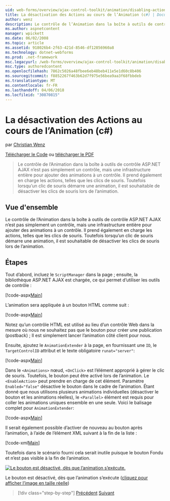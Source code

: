 ```yaml
---
uid: web-forms/overview/ajax-control-toolkit/animation/disabling-actions-during-animation-cs
title: La désactivation des Actions au cours de l’Animation (c#) | Documents Microsoft
author: wenz
description: Le contrôle de l’Animation dans la boîte à outils de contrôle ASP.NET AJAX n’est pas simplement un contrôle, mais une infrastructure entière pour ajouter des animations à un contrôle. Il prend également en charge d’action en cours...
ms.author: aspnetcontent
manager: wpickett
ms.date: 06/02/2008
ms.topic: article
ms.assetid: 918026b4-2f63-421d-8546-df12856960a8
ms.technology: dotnet-webforms
ms.prod: .net-framework
msc.legacyurl: /web-forms/overview/ajax-control-toolkit/animation/disabling-actions-during-animation-cs
msc.type: authoredcontent
ms.openlocfilehash: 7862c5026a48fbee6eb48beb411e5e1d60c8b406
ms.sourcegitcommit: f8852267f463b62d7f975e56bea9aa3f68fbbdeb
ms.translationtype: MT
ms.contentlocale: fr-FR
ms.lasthandoff: 04/06/2018
ms.locfileid: "30870815"
---
```

<a name="disabling-actions-during-animation-c"></a>La désactivation des Actions au cours de l’Animation (c#)
====================
par [Christian Wenz](https://github.com/wenz)

[Télécharger le Code](http://download.microsoft.com/download/f/9/a/f9a26acd-8df4-4484-8a18-199e4598f411/Animation7.cs.zip) ou [télécharger le PDF](http://download.microsoft.com/download/6/7/1/6718d452-ff89-4d3f-a90e-c74ec2d636a3/animation7CS.pdf)

> Le contrôle de l’Animation dans la boîte à outils de contrôle ASP.NET AJAX n’est pas simplement un contrôle, mais une infrastructure entière pour ajouter des animations à un contrôle. Il prend également en charge les actions, telles que les clics de souris. Toutefois lorsqu’un clic de souris démarre une animation, il est souhaitable de désactiver les clics de souris lors de l’animation.


## <a name="overview"></a>Vue d'ensemble

Le contrôle de l’Animation dans la boîte à outils de contrôle ASP.NET AJAX n’est pas simplement un contrôle, mais une infrastructure entière pour ajouter des animations à un contrôle. Il prend également en charge les actions, telles que les clics de souris. Toutefois lorsqu’un clic de souris démarre une animation, il est souhaitable de désactiver les clics de souris lors de l’animation.

## <a name="steps"></a>Étapes

Tout d’abord, incluez le `ScriptManager` dans la page ; ensuite, la bibliothèque ASP.NET AJAX est chargée, ce qui permet d’utiliser les outils de contrôle :

[!code-aspx[Main](disabling-actions-during-animation-cs/samples/sample1.aspx)]

L’animation sera appliquée à un bouton HTML comme suit :

[!code-aspx[Main](disabling-actions-during-animation-cs/samples/sample2.aspx)]

Notez qu’un contrôle HTML est utilisé au lieu d’un contrôle Web dans la mesure où nous ne souhaitez pas que le bouton pour créer une publication (postback) ; Il est simplement lancer l’animation côté client pour nous.

Ensuite, ajoutez le `AnimationExtender` à la page, en fournissant une `ID`, le `TargetControlID` attribut et le texte obligatoire `runat="server"`:

[!code-aspx[Main](disabling-actions-during-animation-cs/samples/sample3.aspx)]

Dans le `<Animations>` nœud, `<OnClick>` est l’élément approprié à gérer le clic de souris. Toutefois, le bouton peut être activé lors de l’animation. Le `<EnableAction>` peut prendre en charge de cet élément. Paramètre `Enabled="false"` désactive le bouton dans le cadre de l’animation. Étant donné que nous utilisons plusieurs animations individuelles (désactiver le bouton et les animations réelles), le `<Parallel>` élément est requis pour coller les animations uniques ensemble en une seule. Voici le balisage complet pour `AnimationExtender`:

[!code-aspx[Main](disabling-actions-during-animation-cs/samples/sample4.aspx)]

Il serait également possible d’activer de nouveau au bouton après l’animation, à l’aide de l’élément XML suivant à la fin de la liste :

[!code-xml[Main](disabling-actions-during-animation-cs/samples/sample5.xml)]

Toutefois dans le scénario fourni cela serait inutile puisque le bouton Fondu et n’est pas visible à la fin de l’animation.


[![Le bouton est désactivé, dès que l’animation s’exécute.](disabling-actions-during-animation-cs/_static/image2.png)](disabling-actions-during-animation-cs/_static/image1.png)

Le bouton est désactivé, dès que l’animation s’exécute ([cliquez pour afficher l’image en taille réelle](disabling-actions-during-animation-cs/_static/image3.png))

> [!div class="step-by-step"]
> [Précédent](animating-in-response-to-user-interaction-cs.md)
> [Suivant](triggering-an-animation-in-another-control-cs.md)
